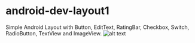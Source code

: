 # android-dev-layout1
Simple Android Layout with Button, EditText, RatingBar, Checkbox, Switch, RadioButton, TextView and ImageView.
![alt text](https://i.imgur.com/dFa603N.png)
